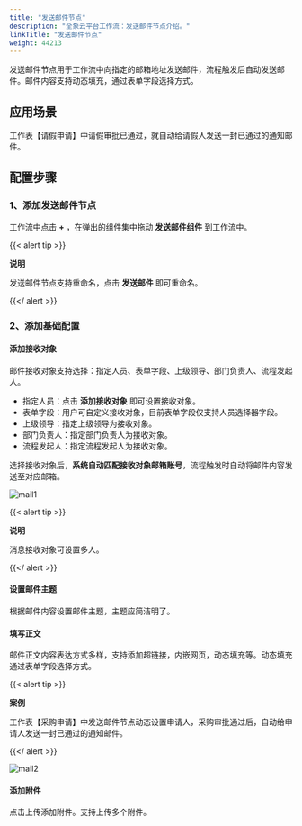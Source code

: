 ```yaml
---
title: "发送邮件节点"
description: "全象云平台工作流：发送邮件节点介绍。"
linkTitle: "发送邮件节点"
weight: 44213
---
```


发送邮件节点用于工作流中向指定的邮箱地址发送邮件，流程触发后自动发送邮件。邮件内容支持动态填充，通过表单字段选择方式。



## 应用场景

工作表【请假申请】中请假审批已通过，就自动给请假人发送一封已通过的通知邮件。



## 配置步骤

### 1、添加发送邮件节点

工作流中点击 **+** ，在弹出的组件集中拖动 **发送邮件组件** 到工作流中。

{{< alert tip >}}

**说明**

发送邮件节点支持重命名，点击 **发送邮件** 即可重命名。

{{</ alert >}}

### 2、添加基础配置

#### 添加接收对象

邮件接收对象支持选择：指定人员、表单字段、上级领导、部门负责人、流程发起人。

- 指定人员：点击 **添加接收对象** 即可设置接收对象。
- 表单字段：用户可自定义接收对象，目前表单字段仅支持人员选择器字段。
- 上级领导：指定上级领导为接收对象。
- 部门负责人：指定部门负责人为接收对象。
- 流程发起人：指定流程发起人为接收对象。

选择接收对象后，**系统自动匹配接收对象邮箱账号**，流程触发时自动将邮件内容发送至对应邮箱。

![mail1](https://raw.githubusercontent.com/quanxiang-cloud/website/main/static/images/zh/docs/manual/workflow/node/mail1.png)

{{< alert tip >}}

**说明**

消息接收对象可设置多人。

{{</ alert >}}

#### 设置邮件主题

根据邮件内容设置邮件主题，主题应简洁明了。

#### 填写正文

邮件正文内容表达方式多样，支持添加超链接，内嵌网页，动态填充等。动态填充通过表单字段选择方式。

{{< alert tip >}}

**案例**

工作表【采购申请】中发送邮件节点动态设置申请人，采购审批通过后，自动给申请人发送一封已通过的通知邮件。

{{</ alert >}}

![mail2](https://raw.githubusercontent.com/quanxiang-cloud/website/main/static/images/zh/docs/manual/workflow/node/mail2.png)

#### 添加附件

点击上传添加附件。支持上传多个附件。











